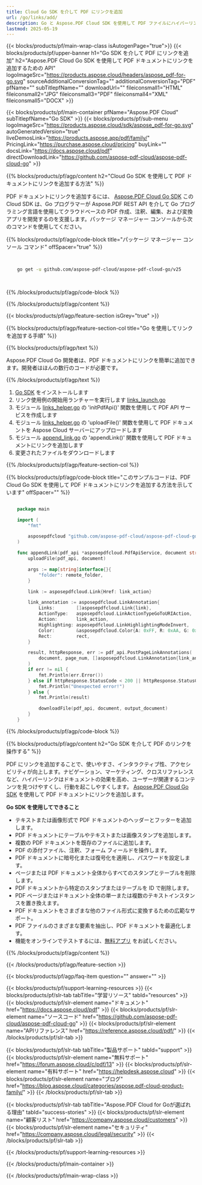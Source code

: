 ```yaml
---
title: Cloud Go SDK を介して PDF にリンクを追加
url: /go/links/add/
description: Go と Aspose.PDF Cloud SDK を使用して PDF ファイルにハイパーリンクを挿入します。
lastmod: 2025-05-19
---
```


{{< blocks/products/pf/main-wrap-class isAutogenPage="true">}}
{{< blocks/products/pf/upper-banner h1="Go SDK を介して PDF にリンクを追加" h2="Aspose.PDF Cloud Go SDK を使用して PDF ドキュメントにリンクを追加するための API" logoImageSrc="https://products.aspose.cloud/headers/aspose_pdf-for-go.svg" sourceAdditionalConversionTag="" additionalConversionTag="PDF" pfName="" subTitlepfName="" downloadUrl="" fileiconsmall1="HTML" fileiconsmall2="JPG" fileiconsmall3="PDF" fileiconsmall4="XML" fileiconsmall5="DOCX" >}}

{{< blocks/products/pf/main-container pfName="Aspose.PDF Cloud" subTitlepfName="Go SDK" >}}
{{< blocks/products/pf/sub-menu logoImageSrc="https://products.aspose.cloud/sdk/aspose_pdf-for-go.svg"
autoGeneratedVersion="true"
liveDemosLink="https://products.aspose.app/pdf/family/" PricingLink="https://purchase.aspose.cloud/pricing" buyLink="" docsLink="https://docs.aspose.cloud/pdf"  directDownloadLink="https://github.com/aspose-pdf-cloud/aspose-pdf-cloud-go" >}}

{{% blocks/products/pf/agp/content h2="Cloud Go SDK を使用して PDF ドキュメントにリンクを追加する方法" %}}

PDF ドキュメントにリンクを追加するには、
[Aspose.PDF Cloud Go SDK](https://products.aspose.cloud/pdf/go/)
この Cloud SDK は、Go プログラマーが Aspose.PDF REST API を介して Go プログラミング言語を使用してクラウドベースの PDF 作成、注釈、編集、および変換アプリを開発するのを支援します。パッケージ マネージャー コンソールから次のコマンドを使用してください。

{{% blocks/products/pf/agp/code-block title="パッケージ マネージャー コンソール コマンド" offSpacer="true" %}}

```bash

     
    go get -u github.com/aspose-pdf-cloud/aspose-pdf-cloud-go/v25
     
     
```

{{% /blocks/products/pf/agp/code-block %}}

{{% /blocks/products/pf/agp/content %}}

{{< blocks/products/pf/agp/feature-section isGrey="true" >}}

{{% blocks/products/pf/agp/feature-section-col title="Go を使用してリンクを追加する手順" %}}

{{% blocks/products/pf/agp/text %}}

Aspose.PDF Cloud Go 開発者は、PDF ドキュメントにリンクを簡単に追加できます。開発者はほんの数行のコードが必要です。

{{% /blocks/products/pf/agp/text %}}

1. [Go SDK](https://github.com/aspose-pdf-cloud/aspose-pdf-cloud-go) をインストールします
1. リンク使用例の開始用ランチャーを実行します [links_launch.go](https://github.com/aspose-pdf-cloud/aspose-pdf-cloud-go/blob/master/uses_cases/links/links_launch.go)
1. モジュール [links_helper.go](https://github.com/aspose-pdf-cloud/aspose-pdf-cloud-go/blob/master/uses_cases/links/links_helper.go) の 'initPdfApi()' 関数を使用して PDF API サービスを作成します
1. モジュール [links_helper.go](https://github.com/aspose-pdf-cloud/aspose-pdf-cloud-go/blob/master/uses_cases/links/links_helper.go) の 'uploadFile()' 関数を使用して PDF ドキュメントを Aspose Cloud サーバーにアップロードします
1. モジュール [append_link.go](https://github.com/aspose-pdf-cloud/aspose-pdf-cloud-go/blob/master/uses_cases/links/append_link.go) の 'appendLink()' 関数を使用して PDF ドキュメントにリンクを追加します
1. 変更されたファイルをダウンロードします

{{% /blocks/products/pf/agp/feature-section-col %}}

{{% blocks/products/pf/agp/code-block title="このサンプルコードは、PDF Cloud Go SDK を使用して PDF ドキュメントにリンクを追加する方法を示しています" offSpacer="" %}}

```go

    package main

    import (
        "fmt"

        asposepdfcloud "github.com/aspose-pdf-cloud/aspose-pdf-cloud-go/v25"
    )

    func appendLink(pdf_api *asposepdfcloud.PdfApiService, document string, output_document string, page_num int32, link_action string, rect *asposepdfcloud.Rectangle, remote_folder string) {
        uploadFile(pdf_api, document)

        args := map[string]interface{}{
            "folder": remote_folder,
        }

        link := asposepdfcloud.Link{Href: link_action}

        link_annotation := asposepdfcloud.LinkAnnotation{
            Links:        []asposepdfcloud.Link{link},
            ActionType:   asposepdfcloud.LinkActionTypeGoToURIAction,
            Action:       link_action,
            Highlighting: asposepdfcloud.LinkHighlightingModeInvert,
            Color:        &asposepdfcloud.Color{A: 0xFF, R: 0xAA, G: 0x00, B: 0x00},
            Rect:         rect,
        }

        result, httpResponse, err := pdf_api.PostPageLinkAnnotations(
            document, page_num, []asposepdfcloud.LinkAnnotation{link_annotation}, args,
        )
        if err != nil {
            fmt.Println(err.Error())
        } else if httpResponse.StatusCode < 200 || httpResponse.StatusCode > 299 {
            fmt.Println("Unexpected error!")
        } else {
            fmt.Println(result)

            downloadFile(pdf_api, document, output_document)
        }
    }
```

{{% /blocks/products/pf/agp/code-block %}}

{{% blocks/products/pf/agp/content h2="Go SDK を介して PDF のリンクを操作する" %}}

PDF にリンクを追加することで、使いやすさ、インタラクティブ性、アクセシビリティが向上します。ナビゲーション、マーケティング、クロスリファレンスなど、ハイパーリンクはドキュメントの効果を高め、ユーザーが関連するコンテンツを見つけやすくし、行動を起こしやすくします。
[Aspose.PDF Cloud Go SDK](https://products.aspose.cloud/pdf/go/) を使用して PDF ドキュメントにリンクを追加します。

**Go SDK を使用してできること**

+ テキストまたは画像形式で PDF ドキュメントのヘッダーとフッターを追加します。
+ PDF ドキュメントにテーブルやテキストまたは画像スタンプを追加します。
+ 複数の PDF ドキュメントを既存のファイルに追加します。
+ PDF の添付ファイル、注釈、フォーム フィールドを操作します。
+ PDF ドキュメントに暗号化または復号化を適用し、パスワードを設定します。
+ ページまたは PDF ドキュメント全体からすべてのスタンプとテーブルを削除します。
+ PDF ドキュメントから特定のスタンプまたはテーブルを ID で削除します。
+ PDF ページまたはドキュメント全体の単一または複数のテキストインスタンスを置き換えます。
+ PDF ドキュメントをさまざまな他のファイル形式に変換するための広範なサポート。
+ PDF ファイルのさまざまな要素を抽出し、PDF ドキュメントを最適化します。
+ 機能をオンラインでテストするには、[無料アプリ](https://products.aspose.app/pdf/family) をお試しください。

{{% /blocks/products/pf/agp/content %}}

{{< /blocks/products/pf/agp/feature-section >}}

{{< blocks/products/pf/agp/faq-item question="" answer="" >}}

{{< blocks/products/pf/support-learning-resources >}}
{{< blocks/products/pf/slr-tab tabTitle="学習リソース" tabId="resources" >}}
{{< blocks/products/pf/slr-element name="ドキュメント" href="https://docs.aspose.cloud/pdf" >}}
{{< blocks/products/pf/slr-element name="ソースコード" href="https://github.com/aspose-pdf-cloud/aspose-pdf-cloud-go" >}}
{{< blocks/products/pf/slr-element name="APIリファレンス" href="https://reference.aspose.cloud/pdf/" >}}
{{< /blocks/products/pf/slr-tab >}}

{{< blocks/products/pf/slr-tab tabTitle="製品サポート" tabId="support" >}}
{{< blocks/products/pf/slr-element name="無料サポート" href="https://forum.aspose.cloud/c/pdf/13" >}}
{{< blocks/products/pf/slr-element name="有料サポート" href="https://helpdesk.aspose.cloud" >}}
{{< blocks/products/pf/slr-element name="ブログ" href="https://blog.aspose.cloud/categories/aspose.pdf-cloud-product-family/" >}}
{{< /blocks/products/pf/slr-tab >}}

{{< blocks/products/pf/slr-tab tabTitle="Aspose.PDF Cloud for Goが選ばれる理由" tabId="success-stories" >}}
{{< blocks/products/pf/slr-element name="顧客リスト" href="https://company.aspose.cloud/customers" >}}
{{< blocks/products/pf/slr-element name="セキュリティ" href="https://company.aspose.cloud/legal/security" >}}
{{< /blocks/products/pf/slr-tab >}}

{{< /blocks/products/pf/support-learning-resources >}}

{{< /blocks/products/pf/main-container >}}

{{< /blocks/products/pf/main-wrap-class >}}



